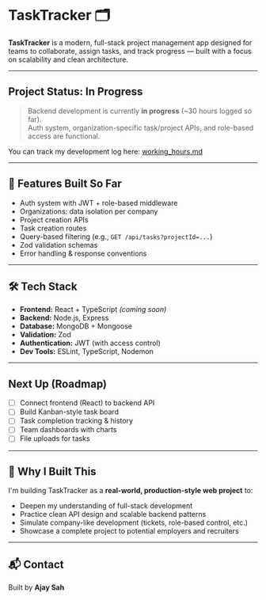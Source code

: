 # TaskTracker 🗂️

**TaskTracker** is a modern, full-stack project management app designed for teams to collaborate, assign tasks, and track progress — built with a focus on scalability and clean architecture.

---

## Project Status: In Progress

> Backend development is currently **in progress** (~30 hours logged so far).  
> Auth system, organization-specific task/project APIs, and role-based access are functional.

You can track my development log here: [working_hours.md](./working_hours.md)

---

## 🔧 Features Built So Far

- Auth system with JWT + role-based middleware
- Organizations: data isolation per company
- Project creation APIs
- Task creation routes
- Query-based filtering (e.g., `GET /api/tasks?projectId=...`)
- Zod validation schemas
- Error handling & response conventions

---

## 🛠️ Tech Stack

- **Frontend:** React + TypeScript *(coming soon)*
- **Backend:** Node.js, Express
- **Database:** MongoDB + Mongoose
- **Validation:** Zod
- **Authentication:** JWT (with access control)
- **Dev Tools:** ESLint, TypeScript, Nodemon

---

## Next Up (Roadmap)

- [ ] Connect frontend (React) to backend API  
- [ ] Build Kanban-style task board  
- [ ] Task completion tracking & history  
- [ ] Team dashboards with charts  
- [ ] File uploads for tasks  

---

## 📌 Why I Built This

I'm building TaskTracker as a **real-world, production-style web project** to:

- Deepen my understanding of full-stack development
- Practice clean API design and scalable backend patterns
- Simulate company-like development (tickets, role-based control, etc.)
- Showcase a complete project to potential employers and recruiters

---

## 📬 Contact

Built by **Ajay Sah**  


